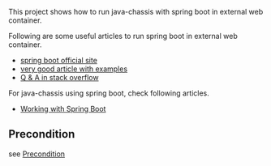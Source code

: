 This project shows how to run java-chassis with spring boot in external web container.

Following are some useful articles to run spring boot in external web container.

* [spring boot official site](https://spring.io/blog/2014/03/07/deploying-spring-boot-applications#what-about-the-java-ee-application-server)
* [very good article with examples](https://dzone.com/articles/spring-boot-with-external-tomcat)
* [Q & A in stack overflow](https://stackoverflow.com/questions/34506712/how-to-deploy-spring-boot-web-application-on-tomcat-server)

For java-chassis using spring boot, check following articles.

* [Working with Spring Boot](https://docs.servicecomb.io/java-chassis/zh_CN/using-java-chassis-in-spring-boot/using-java-chassis-in-spring-boot/)

## Precondition
see [Precondition](../README.md)